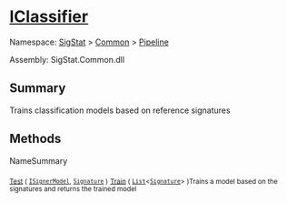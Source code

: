 # [IClassifier](./IClassifier.md)

Namespace: [SigStat]() > [Common](./../README.md) > [Pipeline](./README.md)

Assembly: SigStat.Common.dll

## Summary
Trains classification models based on reference signatures

## Methods

NameSummary

<sub>[Test](./Methods/IClassifier-100663477.md) ( [`ISignerModel`](./ISignerModel.md), [`Signature`](./../Signature.md) )</sub><sub></sub>
<sub>[Train](./Methods/IClassifier-100663476.md) ( [`List`](https://docs.microsoft.com/en-us/dotnet/api/System.Collections.Generic.List-1)\<[`Signature`](./../Signature.md)> )</sub><sub>Trains a model based on the signatures and returns the trained model</sub>


